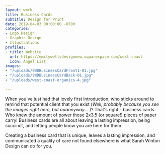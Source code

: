 ```yaml
---
layout: work
title: Business Cards
subtitle: Design for Print
date: 2019-04-03 00:00:00 -0700
categories:
- Logo Design
- Graphic Design
- Illustrations
profiles:
- title: Website
  url: https://emilywellsdesignnew.squarespace.com/west-coast
  icon: Angel List
images:
- "/uploads/SWDBusinessCardFront1-01.jpg"
- "/uploads/SWDBusinessCardBack-01.jpg"
- "/uploads/west-coast-organics-4.jpg"

---
```

When you've just had that lovely first introduction, who sticks around to remind that potential client that you exist (_Well, probably because you see the images right here, but aaaanyway_... )? That's right - business cards. Who knew the amount of power those 2x3.5 (or square!) pieces of paper carry! Business cards are all about leaving a lasting impression, being succinct, and letting people know you are here for them. 

Creating a business card that is unique, leaves a lasting impression, and communicated a quality of care not found elsewhere is what Sarah Winton Design can do for you. 